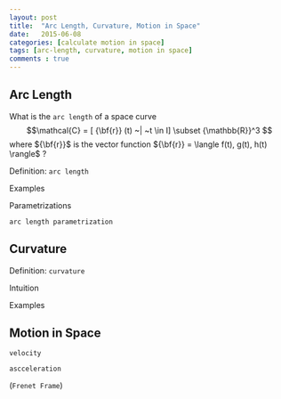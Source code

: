 ```yaml
---
layout: post
title:  "Arc Length, Curvature, Motion in Space"
date:   2015-06-08
categories: [calculate motion in space]
tags: [arc-length, curvature, motion in space]
comments : true
---
```


## Arc Length



What is the ```arc length``` of a space curve
$$\mathcal{C} = [ {\bf{r}} (t) ~| ~t \in I] \subset {\mathbb{R}}^3 $$
where ${\bf{r}}$ is the vector function ${\bf{r}} = \langle f(t), g(t), h(t) \rangle$ ?

Definition: ```arc length```

Examples

Parametrizations

```arc length parametrization```

## Curvature

Definition: ```curvature```


Intuition

Examples


## Motion in Space


```velocity```

```ascceleration```

(```Frenet Frame```)